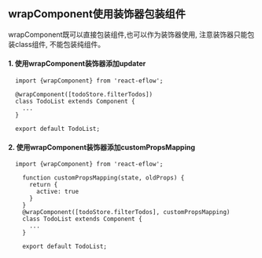 ## wrapComponent使用装饰器包装组件

wrapComponent既可以直接包装组件,也可以作为装饰器使用, 注意装饰器只能包装class组件, 不能包装纯组件。
 
#### 1. 使用wrapComponent装饰器添加updater

```
  import {wrapComponent} from 'react-eflow';
  
  @wrapComponent([todoStore.filterTodos])
  class TodoList extends Component {
    ...
  }
  
  export default TodoList;
```

#### 2. 使用wrapComponent装饰器添加customPropsMapping

```
  import {wrapComponent} from 'react-eflow';
    
    function customPropsMapping(state, oldProps) {
      return {
        active: true
      }
    }
    @wrapComponent([todoStore.filterTodos], customPropsMapping)
    class TodoList extends Component {
      ...
    }
    
    export default TodoList;
``` 

